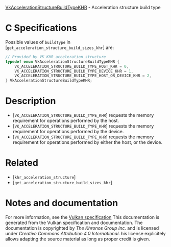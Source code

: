 [VkAccelerationStructureBuildTypeKHR](https://www.khronos.org/registry/vulkan/specs/1.3-extensions/man/html/VkAccelerationStructureBuildTypeKHR.html) - Acceleration structure build type

# C Specifications
Possible values of `buildType` in
[`get_acceleration_structure_build_sizes_khr`] are:
```c
// Provided by VK_KHR_acceleration_structure
typedef enum VkAccelerationStructureBuildTypeKHR {
    VK_ACCELERATION_STRUCTURE_BUILD_TYPE_HOST_KHR = 0,
    VK_ACCELERATION_STRUCTURE_BUILD_TYPE_DEVICE_KHR = 1,
    VK_ACCELERATION_STRUCTURE_BUILD_TYPE_HOST_OR_DEVICE_KHR = 2,
} VkAccelerationStructureBuildTypeKHR;
```

# Description
- [`VK_ACCELERATION_STRUCTURE_BUILD_TYPE_KHR`] requests the memory requirement for operations performed by the host.
- [`VK_ACCELERATION_STRUCTURE_BUILD_TYPE_KHR`] requests the memory requirement for operations performed by the device.
- [`VK_ACCELERATION_STRUCTURE_BUILD_TYPE_KHR`] requests the memory requirement for operations performed by either the host, or the device.

# Related
- [`khr_acceleration_structure`]
- [`get_acceleration_structure_build_sizes_khr`]

# Notes and documentation
For more information, see the [Vulkan specification](https://www.khronos.org/registry/vulkan/specs/1.3-extensions/html/vkspec.html)
This documentation is generated from the Vulkan specification and documentation.
The documentation is copyrighted by *The Khronos Group Inc.* and is licensed under *Creative Commons Attribution 4.0 International*.
his license explicitely allows adapting the source material as long as proper credit is given.
        